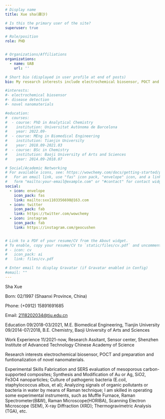 ```yaml
---
# Display name
title: Xue sha(薛沙)

# Is this the primary user of the site?
superuser: true

# Role/position
role: PHD


# Organizations/Affiliations
organizations:
  - name: UAB
    url: ''

# Short bio (displayed in user profile at end of posts)
bio: My research interests include electrochemical biosensor, POCT and preparation and funtionalization of novel nanomaterials.

#interests:
#- electrochemical biosensor
#- disease detection
#- novel nanomaterials

#education:
#  courses:
#  - course: PhD in Analytical Chemistry
#    institution: Universitat Autònoma de Barcelona
#    year: 2022.09-
#  - course: MEng in Biomedical Engineering
#    institution: Tianjin University
#    year: 2018.09-2021.03
#  - course: BSc in Chemistry
#    institution: Baoji University of Arts and Sciences
#    year: 2014.09-2018.07

# Social/Academic Networking
# For available icons, see: https://wowchemy.com/docs/getting-started/page-builder/#icons
#   For an email link, use "fas" icon pack, "envelope" icon, and a link in the
#   form "mailto:your-email@example.com" or "#contact" for contact widget.
social:
  - icon: envelope
    icon_pack: fas
    link: mailto:sxx1103356698@163.com
  - icon: twitter
    icon_pack: fab
    link: https://twitter.com/wowchemy
  - icon: instagram
    icon_pack: fab
    link: https://instagram.com/geocushen


# Link to a PDF of your resume/CV from the About widget.
# To enable, copy your resume/CV to `static/files/cv.pdf` and uncomment the lines below.
# - icon: cv
#   icon_pack: ai
#   link: files/cv.pdf

# Enter email to display Gravatar (if Gravatar enabled in Config)
#email: ""
---
```


Sha Xue 

Born: 02/1997 (Shaanxi Province, China) 

Phone: (+0912) 15891691685 

Email: 2118202034@tju.edu.cn 

Education 
09/2018-03/2021, M.E. Biomedical Engineering, Tianjin University 
09/2014-07/2018, B.E. Chemistry, Baoji University of Arts and Sciences 

Work Experience 11/2021-now, Research Assitant, Sensor center, Shenzhen Institute of Advanced Technology Chinese Academy of Science 

Research interests 
electrochemical biosensor, POCT and preparation and funtionalization of novel nanomaterials.

Experimental Skills 
Fabrication and SERS evaluation of mesoporous carbon-supported composites; 
Synthesis and Modification of Au or Ag, SiO2, Fe3O4 nanoparticles; 
Culture of pathogenic bacteria (E.coil, staphylococcus albus, et al); 
Analyzing signals of organic pollutants or bacteria in water by means of Raman technique; 
I am skilled in operating some experimental instruments, such as Muffle Furnace, Raman Spectrometer(B&W), Raman Microscope(HORIBA), Scanning Electron Microscope (SEM), X-ray Diffraction (XRD); Thermogravimetric Analysis (TGA), etc.

